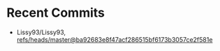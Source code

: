 # Recent Commits

<!-- START gadpp -->
- Lissy93/Lissy93, [refs/heads/master@ba92683e8f47acf286515bf6173b3057ce2f581e](https://github.com/Lissy93/Lissy93/commit/ba92683e8f47acf286515bf6173b3057ce2f581e)
